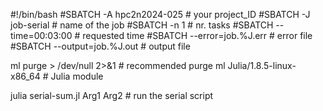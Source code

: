 #!/bin/bash
#SBATCH -A hpc2n2024-025     # your project_ID
#SBATCH -J job-serial        # name of the job
#SBATCH -n 1                 # nr. tasks
#SBATCH --time=00:03:00      # requested time
#SBATCH --error=job.%J.err   # error file
#SBATCH --output=job.%J.out  # output file

ml purge  > /dev/null 2>&1   # recommended purge
ml Julia/1.8.5-linux-x86_64  # Julia module

julia serial-sum.jl Arg1 Arg2    # run the serial script

